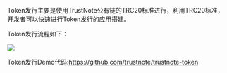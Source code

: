 
Token发行主要是使用TrustNote公有链的TRC20标准进行，利用TRC20标准，开发者可以快速进行Token发行的应用搭建。
 
Token发行流程如下：

![](https://github.com/TrustNoteDevelopers/wiki/raw/master/samples/images/token_en.png)

Token发行Demo代码:https://github.com/trustnote/trustnote-token
